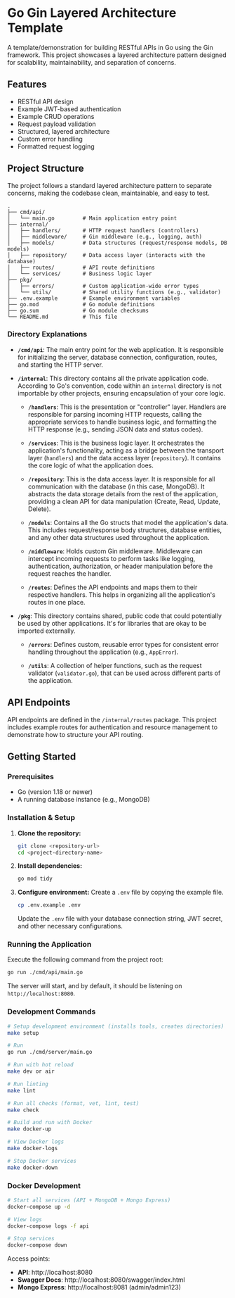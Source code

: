 # Go Gin Layered Architecture Template

A template/demonstration for building RESTful APIs in Go using the Gin framework. This project showcases a layered architecture pattern designed for scalability, maintainability, and separation of concerns.

## Features

- RESTful API design
- Example JWT-based authentication
- Example CRUD operations
- Request payload validation
- Structured, layered architecture
- Custom error handling
- Formatted request logging

## Project Structure

The project follows a standard layered architecture pattern to separate concerns, making the codebase clean, maintainable, and easy to test.

```
.
├── cmd/api/
│   └── main.go         # Main application entry point
├── internal/
│   ├── handlers/       # HTTP request handlers (controllers)
│   ├── middleware/     # Gin middleware (e.g., logging, auth)
│   ├── models/         # Data structures (request/response models, DB models)
│   ├── repository/     # Data access layer (interacts with the database)
│   ├── routes/         # API route definitions
│   └── services/       # Business logic layer
├── pkg/
│   ├── errors/         # Custom application-wide error types
│   └── utils/          # Shared utility functions (e.g., validator)
├── .env.example        # Example environment variables
├── go.mod              # Go module definitions
├── go.sum              # Go module checksums
└── README.md           # This file
```

### Directory Explanations

*   **`/cmd/api`**: The main entry point for the web application. It is responsible for initializing the server, database connection, configuration, routes, and starting the HTTP server.

*   **`/internal`**: This directory contains all the private application code. According to Go's convention, code within an `internal` directory is not importable by other projects, ensuring encapsulation of your core logic.

    *   **`/handlers`**: This is the presentation or "controller" layer. Handlers are responsible for parsing incoming HTTP requests, calling the appropriate services to handle business logic, and formatting the HTTP response (e.g., sending JSON data and status codes).

    *   **`/services`**: This is the business logic layer. It orchestrates the application's functionality, acting as a bridge between the transport layer (`handlers`) and the data access layer (`repository`). It contains the core logic of what the application does.

    *   **`/repository`**: This is the data access layer. It is responsible for all communication with the database (in this case, MongoDB). It abstracts the data storage details from the rest of the application, providing a clean API for data manipulation (Create, Read, Update, Delete).

    *   **`/models`**: Contains all the Go structs that model the application's data. This includes request/response body structures, database entities, and any other data structures used throughout the application.

    *   **`/middleware`**: Holds custom Gin middleware. Middleware can intercept incoming requests to perform tasks like logging, authentication, authorization, or header manipulation before the request reaches the handler.

    *   **`/routes`**: Defines the API endpoints and maps them to their respective handlers. This helps in organizing all the application's routes in one place.

*   **`/pkg`**: This directory contains shared, public code that could potentially be used by other applications. It's for libraries that are okay to be imported externally.

    *   **`/errors`**: Defines custom, reusable error types for consistent error handling throughout the application (e.g., `AppError`).

    *   **`/utils`**: A collection of helper functions, such as the request validator (`validator.go`), that can be used across different parts of the application.

## API Endpoints

API endpoints are defined in the `/internal/routes` package. This project includes example routes for authentication and resource management to demonstrate how to structure your API routing.

## Getting Started

### Prerequisites

- Go (version 1.18 or newer)
- A running database instance (e.g., MongoDB)

### Installation & Setup

1.  **Clone the repository:**
    ```sh
    git clone <repository-url>
    cd <project-directory-name>
    ```

2.  **Install dependencies:**
    ```sh
    go mod tidy
    ```

3.  **Configure environment:**
    Create a `.env` file by copying the example file.
    ```sh
    cp .env.example .env
    ```
    Update the `.env` file with your database connection string, JWT secret, and other necessary configurations.

### Running the Application

Execute the following command from the project root:

```sh
go run ./cmd/api/main.go
```

The server will start, and by default, it should be listening on `http://localhost:8080`.
### Development Commands

```sh
# Setup development environment (installs tools, creates directories)
make setup

# Run
go run ./cmd/server/main.go

# Run with hot reload
make dev or air

# Run linting
make lint

# Run all checks (format, vet, lint, test)
make check

# Build and run with Docker
make docker-up

# View Docker logs
make docker-logs

# Stop Docker services
make docker-down
```

### Docker Development

```sh
# Start all services (API + MongoDB + Mongo Express)
docker-compose up -d

# View logs
docker-compose logs -f api

# Stop services
docker-compose down
```

Access points:
- **API**: http://localhost:8080
- **Swagger Docs**: http://localhost:8080/swagger/index.html
- **Mongo Express**: http://localhost:8081 (admin/admin123)